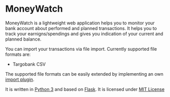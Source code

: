 # MoneyWatch

MoneyWatch is a lightweight web application helps you to monitor your bank account about performed and planned transactions. It helps you to track your earnigns/spendings and gives you indication of your current and planned balance. 

You can import your transactions via file import. Currently supported file formats are:
* Targobank CSV

The supported file formats can be easily extended by implementing an own [import plugin](/moneywatch/import_plugins).

It is written in [Python 3](https://www.python.org/) and based on [Flask](http://flask.pocoo.org/). It is licensed under [MIT License](/LICENSE)
